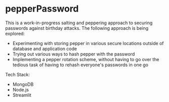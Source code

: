 # pepperPassword

This is a work-in-progress salting and peppering approach to securing passwords against birthday attacks. The following approach is being explored:

<ul>
  <li>Experimenting with storing pepper in various secure locations outside of database and application code</li>
  <li>Trying out various ways to hash pepper with the password</li>
  <li>Implementing a pepper rotation scheme, without having to go over the tedious task of having to rehash everyone's passwords in one go</li>
</ul>

Tech Stack:

<ul>
  <li>MongoDB</li>
  <li>Node.js</li>
  <li>Streamlit</li>
</ul>
